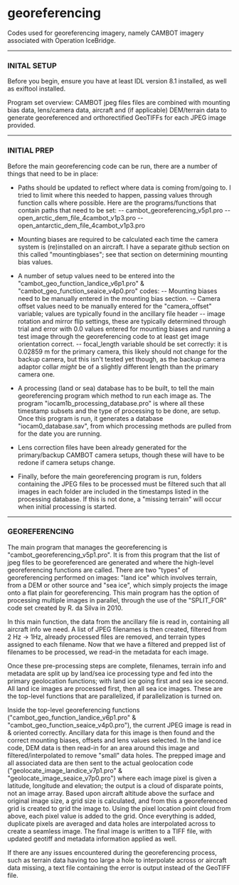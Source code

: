 # georeferencing
Codes used for georeferencing imagery, namely CAMBOT imagery associated with Operation IceBridge.
_____

### INITAL SETUP
Before you begin, ensure you have at least IDL version 8.1 installed, as well as exiftool installed.

Program set overview: CAMBOT jpeg files files are combined with mounting bias data, lens/camera data, aircraft and (if applicable) DEM/terrain data to generate georeferenced and orthorectified GeoTIFFs for each JPEG image provided.  
_____

### INITIAL PREP
Before the main georeferencing code can be run, there are a number of things that need to be in place: 

- Paths should be updated to reflect where data is coming from/going to. I tried to limit where this needed to happen, passing values through function calls where possible. Here are the programs/functions that contain paths that need to be set:
  -- cambot_georeferencing_v5p1.pro
  -- open_arctic_dem_file_4cambot_v1p3.pro
  -- open_antarctic_dem_file_4cambot_v1p3.pro
  
- Mounting biases are required to be calculated each time the camera system is (re)installed on an aircraft. I have a separate github section on this called "mountingbiases"; see that section on determining mounting bias values.

- A number of setup values need to be entered into the "cambot_geo_function_landice_v6p1.pro" & "cambot_geo_function_seaice_v4p0.pro" codes:
  -- Mounting biases need to be manually entered in the mounting bias section. 
  -- Camera offset values need to be manually entered for the "camera_offset" variable; values are typically found in the ancillary file header
  -- image rotation and mirror flip settings, these are typically determined through trial and error with 0.0 values entered for mounting biases and running a test image through the georeferencing code to at least get image orientation correct. 
  -- focal_length variable should be set correctly: it is 0.02859 m for the primary camera, this likely should not change for the backup camera, but this isn't tested yet though, as the backup camera adaptor collar *might* be of a slightly different length than the primary camera one. 

- A processing (land or sea) database has to be built, to tell the main georeferencing program which method to run each image as. The program "iocam1b_processing_database.pro" is where all these timestamp subsets and the type of processing to be done, are setup. Once this program is run, it generates a database "iocam0_database.sav", from which processing methods are pulled from for the date you are running.

- Lens correction files have been already generated for the primary/backup CAMBOT camera setups, though these will have to be redone if camera setups change.

- Finally, before the main georeferencing program is run, folders containing the JPEG files to be processed must be filtered such that all images in each folder are included in the timestamps listed in the processing database. If this is not done, a "missing terrain" will occur when initial processing is started.  
_____

### GEOREFERENCING
The main program that manages the georeferencing is "cambot_georeferencing_v5p1.pro". It is from this program that the list of jpeg files to be georeferenced are generated and where the high-level georeferencing functions are called. There are two "types" of georeferencing performed on images: "land ice" which involves terrain, from a DEM or other source and "sea ice", which simply projects the image onto a flat plain for georeferencing. This main program has the option of processing multiple images in parallel, through the use of the "SPLIT_FOR" code set created by R. da Silva in 2010. 

In this main function, the data from the ancillary file is read in, containing all aircraft info we need. A list of JPEG filenames is then created, filtered from 2 Hz -> 1Hz, already processed files are removed, and terrain types assigned to each filename. Now that we have a filtered and prepped list of filenames to be processed, we read-in the metadata for each image. 

Once these pre-processing steps are complete, filenames, terrain info and metadata are split up by land/sea ice processing type and fed into the primary geolocation functions; with land ice going first and sea ice second. All land ice images are processed first, then all sea ice images. These are the top-level functions that are parallelized, if parallelization is turned on.

Inside the top-level georeferencing functions ("cambot_geo_function_landice_v6p1.pro" & "cambot_geo_function_seaice_v4p0.pro"), the current JPEG image is read in & oriented correctly. Ancillary data for this image is then found and the correct mounting biases, offsets and lens values selected. In the land ice code, DEM data is then read-in for an area around this image and filtered/interpolated to remove "small" data holes. The prepped image and all associated data are then sent to the actual geolocation code ("geolocate_image_landice_v7p1.pro" & "geolocate_image_seaice_v7p0.pro") where each image pixel is given a latitude, longitude and elevation; the output is a cloud of disparate points, not an image array. Based upon aircraft altitude above the surface and original image size, a grid size is calculated, and from this a georeferenced grid is created to grid the image to. Using the pixel location point cloud from above, each pixel value is added to the grid. Once everything is added, duplicate pixels are averaged and data holes are interpolated across to create a seamless image. The final image is written to a TIFF file, with updated geotiff and metadata information applied as well.

If there are any issues encountered during the georeferencing process, such as terrain data having too large a hole to interpolate across or aircraft data missing, a text file containing the error is output instead of the GeoTIFF file.
